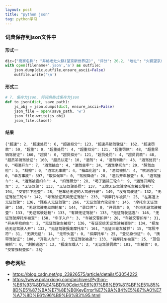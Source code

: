 ```yaml
---
layout: post
title: "python json"
tag: python学习
---
```


### 词典保存到json文件中

#### 形式一

~~~python
dic={"商家名称": "井格老灶火锅(望京新世界店)", "评分": 26.2, "地址": "火锅望京广顺南大街路16号", "人均消费": 105, "评论数量": 1387}
with open(filename+'.json','a') as outfile:
    json.dump(dic,outfile,ensure_ascii=False)
    outfile.write('\n')

~~~

#### 形式二

~~~python
# 7. 保存为json, 将词典格式保存为json
def to_json(dict, save_path):
    js_obj = json.dumps(dict, ensure_ascii=False)
    json_file = open(save_path, 'w')
    json_file.write(js_obj)
    json_file.close()

~~~

#### 结果

~~~
{"超速": 2, "超速处罚": 6, "超速扣分": 123, "超速吊销驾驶证": 162, "超速罚款": 50, "超重": 0, "超重处罚": 4, "超重扣分": 121, "超重罚款": 48, "超重吊销驾驶证": 160, "超员": 0, "超员扣分": 121, "超员处罚": 4, "超员罚款": 48, "超员吊销驾驶证": 160, "超员认定": 10, "酒驾": 4, "酒驾判刑": 43, "酒驾处罚": 8, "喝酒开车": 7, "酒驾抽血": 4, "酒驾坐牢": 24, "酒驾摩托车": 29, "醉驾血检": 5, "刮擦": 0, "酒驾无事故": 4, "抽血化验": 0, "酒驾被抓": 4, "吹测酒仪": 0, "单方事故": 397, "取保候审": 0, "驾照降级": 28, "酒后开车被查": 6, "酒驾撞车": 4, "酒驾被查扣车": 4, "扣驾照分": 28, "喝了酒骑三轮车": 9, "酒驾开两轮车": 3, "无证驾驶": 133, "无证驾驶处罚": 137, "无牌无证驾驶摩托车被交警抓": 194, "交警拦下检查": 28, "把车给无证的人驾驶行驶": 149, "没有驾驶证": 132, "无证驾驶三轮车": 142, "考驾驶证其间无证驾驶": 233, "骑摩托车被抓": 25, "在高速上无证驾驶": 136, "残疾人无证驾驶": 266, "无证驾驶六轮货车": 145, "摩托车无证驾驶": 158, "无证驾驶电动四轮车": 144, "录口供": 0, "开罚单": 0, "外地无证驾驶被查": 133, "无证驾驶超载": 133, "有牌无证驾驶": 133, "无证驾驶逃逸": 146, "无证驾驶摩托车被查": 158, "车子入户": 3, "车被交警扣押": 28, "车被交警扣车": 31, "开未年检的车": 2, "无证驾驶车被扣": 136, "有证交给无证驾驶被查到": 134, "把车给无证驾驶人开": 133, "无证驾驶报废摩托车": 161, "无证三轮车被抓": 15, "驾照不符": 31, "无牌无证": 14, "无带头盔": 0, "扣摩托车": 25, "登记身份证": 0, "携带驾驶证": 100, "开别人车": 2, "无证驾驶被逮": 133, "骑摩托车被查": 25, "顶包被抓": 0, "刮擦逃逸": 13, "报废车载人": 2, "无证驾驶罚款": 181, "车被收": 0, "交警强制查扣": 28}

~~~





### 参考网址

- <https://blog.csdn.net/qq_23926575/article/details/53054222>
- <https://www.polarxiong.com/archives/Python-%E6%93%8D%E4%BD%9Cdict%E6%97%B6%E9%81%BF%E5%85%8D%E5%87%BA%E7%8E%B0KeyError%E7%9A%84%E5%87%A0%E7%A7%8D%E6%96%B9%E6%B3%95.html>